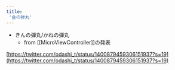 ```yaml
---
title:
 '金の弾丸'
---
```


- きんの弾丸/かねの弾丸
    - from [[MicroViewController]]の発表

[https://twitter.com/odashi_t/status/1400879459306151937?s=19](https://twitter.com/odashi_t/status/1400879459306151937?s=19)
